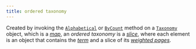 ```yaml
---
title: ordered taxonomy
---
```


Created by invoking the [`Alphabetical`](/docs/reference/methods/taxonomy/alphabetical/) or [`ByCount`](/docs/reference/methods/taxonomy/bycount/) method on a [`Taxonomy`](g) object, which is a [_map_](g), an _ordered taxonomy_ is a [_slice_](g), where each element is an object that contains the [_term_](g) and a slice of its [_weighted pages_](g).
